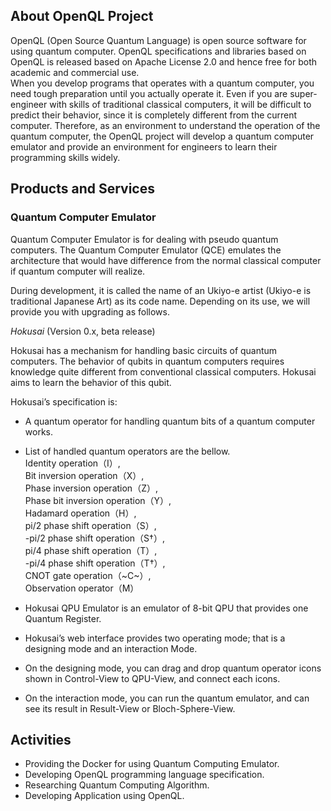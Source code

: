 ## About OpenQL Project
OpenQL (Open Source Quantum Language) is open source software for using quantum computer.
OpenQL specifications and libraries based on OpenQL is released based on Apache License 2.0 and hence free for both academic and commercial use.  
When you develop programs that operates with a quantum computer, you need tough preparation until you actually operate it.
Even if you are super-engineer with skills of traditional classical computers, it will be difficult to predict their behavior, since it is completely different from the current computer.
Therefore, as an environment to understand the operation of the quantum computer, the OpenQL project will develop a quantum computer emulator and provide an environment for engineers to learn their programming skills widely.

## Products and Services

### Quantum Computer Emulator
Quantum Computer Emulator is for dealing with pseudo quantum computers. 
The Quantum Computer Emulator (QCE) emulates the architecture that would have difference from the normal classical computer if quantum computer will realize.

During development, it is called the name of an Ukiyo-e artist (Ukiyo-e is traditional Japanese Art) as its code name. 
Depending on its use, we will provide you with upgrading as follows. 

*Hokusai* (Version 0.x, beta release)  

Hokusai has a mechanism for handling basic circuits of quantum computers.
The behavior of qubits in quantum computers requires knowledge quite different from conventional classical computers.
Hokusai aims to learn the behavior of this qubit.  

Hokusai’s specification is:

+ A quantum operator for handling quantum bits of a quantum computer works.
+ List of handled quantum operators are the bellow.  
  Identity operation（I）,  
  Bit inversion operation（X）,  
  Phase inversion operation（Z）,  
  Phase bit inversion operation（Y）,  
  Hadamard operation（H）,  
  pi/2 phase shift operation（S）,  
  -pi/2 phase shift operation（S†）,  
  pi/4 phase shift operation（T）,  
  -pi/4 phase shift operation（T†）,  
  CNOT gate operation（~C~）,  
  Observation operator（M）  

+ Hokusai QPU Emulator is an emulator of 8-bit QPU that provides one Quantum Register.
+ Hokusai’s web interface provides two operating mode; that is a designing mode and an interaction Mode.
+ On the designing mode, you can drag and drop quantum operator icons shown in Control-View to QPU-View, and connect each icons.
+ On the interaction mode, you can run the quantum emulator, and can see its result in Result-View or Bloch-Sphere-View.

## Activities

+ Providing the Docker for using Quantum Computing Emulator.
+ Developing OpenQL programming language specification.
+ Researching Quantum Computing Algorithm.
+ Developing Application using OpenQL.
